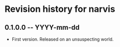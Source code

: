 # Revision history for narvis

## 0.1.0.0 -- YYYY-mm-dd

* First version. Released on an unsuspecting world.
